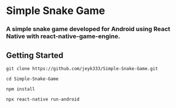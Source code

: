 # Simple Snake Game

### A simple snake game developed for Android using React Native with react-native-game-engine.

## Getting Started
```
git clone https://github.com/jeyk333/Simple-Snake-Game.git

cd Simple-Snake-Game

npm install

npx react-native run-android
```
